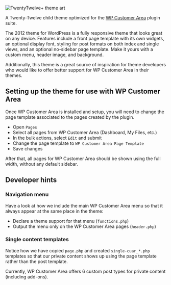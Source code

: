 ![TwentyTwelve+ theme art](https://raw.githubusercontent.com/marvinlabs/wpca-twenty-twelve/master/screenshot.png)

A Twenty-Twelve child theme optimized for the [WP Customer Area](http://wp-customerarea.com) plugin suite.

The 2012 theme for WordPress is a fully responsive theme that looks great on any device. Features include a front page
template with its own widgets, an optional display font, styling for post formats on both index and single views, and
an optional no-sidebar page template. Make it yours with a custom menu, header image, and background.

Additionally, this theme is a great source of inspiration for theme developers who would like to offer better support 
for WP Customer Area in their themes.

## Setting up the theme for use with WP Customer Area

Once WP Customer Area is installed and setup, you will need to change the page template associated to the pages created 
by the plugin.

- Open `Pages` 
- Select all pages from WP Customer Area (Dashboard, My Files, etc.)
- In the bulk actions, select `Edit` and submit
- Change the page template to `WP Customer Area Page Template`
- Save changes

After that, all pages for WP Customer Area should be shown using the full width, without any default sidebar.

## Developer hints

### Navigation menu 

Have a look at how we include the main WP Customer Area menu so that it always appear at the same place in the theme:

- Declare a theme support for that menu (`functions.php`)
- Output the menu only on the WP Customer Area pages (`header.php`)

### Single content templates

Notice how we have copied `page.php` and created `single-cuar_*.php` templates so that our private content shows up 
using the page template rather than the post template.

Currently, WP Customer Area offers 6 custom post types for private content (including add-ons).